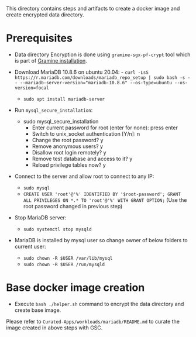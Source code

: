 This directory contains steps and artifacts to create a docker image and create encrypted data
directory.

# Prerequisites

- Data directory Encryption is done using `gramine-sgx-pf-crypt` tool which is part of
  [Gramine installation](https://gramine.readthedocs.io/en/latest/quickstart.html#install-gramine).

- Download MariaDB 10.8.6 on ubuntu 20.04:  - `curl -LsS https://r.mariadb.com/downloads/mariadb_repo_setup | sudo bash -s
  -- --mariadb-server-version="mariadb-10.8.6" --os-type=ubuntu --os-version=focal`
  - `sudo apt install mariadb-server`

- Run `mysql_secure_installation`:
  - sudo mysql_secure_installation
    - Enter current password for root (enter for none): press enter
    - Switch to unix_socket authentication [Y/n]: n
    - Change the root password? y
    - Remove anonymous users? y
    - Disallow root login remotely? y
    - Remove test database and access to it? y
    - Reload privilege tables now? y

- Connect to the server and allow root to connect to any IP:
  - `sudo mysql`
  - `CREATE USER 'root'@'%' IDENTIFIED BY '$root-password'; GRANT ALL PRIVILEGES ON *.* TO
     'root'@'%' WITH GRANT OPTION;`
    (Use the root password changed in previous step)

- Stop MariaDB server:
  - `sudo systemctl stop mysqld`

- MariaDB is installed by mysql user so change owner of below folders to current user:
  - `sudo chown -R $USER /var/lib/mysql`
  - `sudo chown -R $USER /run/mysqld`

# Base docker image creation

- Execute `bash ./helper.sh` command to encrypt the data directory and create base image.

Please refer to `Curated-Apps/workloads/mariadb/README.md` to curate the image created in above
steps with GSC.
